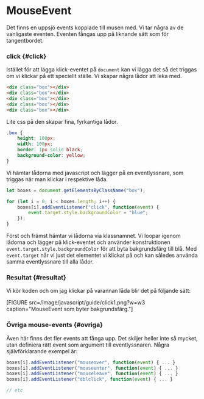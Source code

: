---
...
MouseEvent
==================================

Det finns en uppsjö events kopplade till musen med. Vi tar några av de vanligaste eventen. Eventen fångas upp på liknande sätt som för tangentbordet.



### click {#click}

Istället för att lägga klick-eventet på `document` kan vi lägga det så det triggas om vi klickar på ett speciellt ställe. Vi skapar några lådor att leka med.

```html
<div class="box"></div>
<div class="box"></div>
<div class="box"></div>
<div class="box"></div>
<div class="box"></div>
```

Lite css på den skapar fina, fyrkantiga lådor.

```css
.box {
    height: 100px;
    width: 100px;
    border: 1px solid black;
    background-color: yellow;
}
```

Vi hämtar lådorna med javascript och lägger på en eventlyssnare, som triggas när man klickar i respektive låda.

```javascript
let boxes = document.getElementsByClassName("box");

for (let i = 0; i < boxes.length; i++) {
    boxes[i].addEventListener("click", function(event) {
        event.target.style.backgroundColor = "blue";
    });
}
```

Först och främst hämtar vi lådorna via klassnamnet. Vi loopar igenom lådorna och lägger på klick-eventet och använder konstruktionen `event.target.style.backgroundColor` för att byta bakgrundsfärg till blå. Med `event.target` når vi just det elementet vi klickat på och kan således använda samma eventlyssnare till alla lådor.



### Resultat {#resultat}

Vi kör koden och om jag klickar på varannan låda blir det på följande sätt:

[FIGURE src=/image/javascript/guide/click1.png?w=w3 caption="MouseEvent som byter bakgrundsfärg."]



### Övriga mouse-events {#ovriga}

Även här finns det fler events att fånga upp. Det skiljer heller inte så mycket, utan definiera rätt event som argument till eventlyssnaren. Några självförklarande exempel är:

```javascript
boxes[i].addEventListener("mouseover", function(event) { ... }
boxes[i].addEventListener("mouseenter", function(event) { ... }
boxes[i].addEventListener("mouseleave", function(event) { ... }
boxes[i].addEventListener("dblclick", function(event) { ... }

// etc
```
